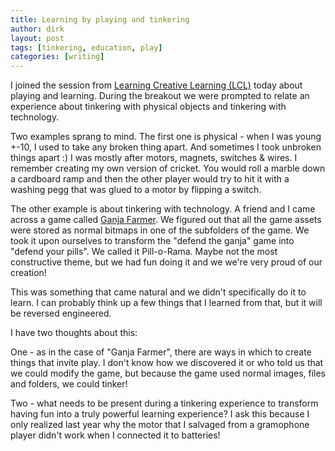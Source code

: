 ```yaml
---
title: Learning by playing and tinkering
author: dirk
layout: post
tags: [tinkering, education, play]
categories: [writing]
---
```


I joined the session from [Learning Creative Learning (LCL)](http://learn.media.mit.edu/) today about playing and learning. During the breakout we were prompted to relate an experience about tinkering with physical objects and tinkering with technology.

Two examples sprang to mind. The first one is physical - when I was young +-10, I used to take any broken thing apart. And sometimes I took unbroken things apart :) I was mostly after motors, magnets, switches & wires. I remember creating my own version of cricket. You would roll a marble down a cardboard ramp and then the other player would try to hit it with a washing pegg that was glued to a motor by flipping a switch.

The other example is about tinkering with technology. A friend and I came across a game called [Ganja Farmer](http://www.mobygames.com/game/dos/ganja-farmer). We figured out that all the game assets were stored as normal bitmaps in one of the subfolders of the game. We took it upon ourselves to transform the "defend the ganja" game into "defend your pills". We called it Pill-o-Rama. Maybe not the most constructive theme, but we had fun doing it and we we're very proud of our creation!

This was something that came natural and we didn't specifically do it to learn. I can probably think up a few things that I learned from that, but it will be reversed engineered.

I have two thoughts about this:

One - as in the case of "Ganja Farmer", there are ways in which to create things that invite play. I don't know how we discovered it or who told us that we could modify the game, but because the game used normal images, files and folders, we could tinker!

Two - what needs to be present during a tinkering experience to transform having fun into a truly powerful learning experience? I ask this because I only realized last year why the motor that I salvaged from a gramophone player didn't work when I connected it to batteries!
